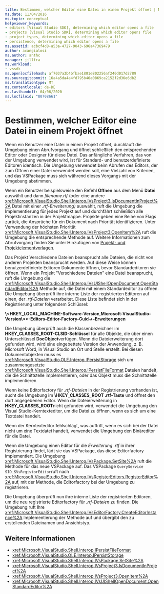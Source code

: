```yaml
---
title: Bestimmen, welcher Editor eine Datei in einem Projekt öffnet | Microsoft Docs
ms.date: 11/04/2016
ms.topic: conceptual
helpviewer_keywords:
- editors [Visual Studio SDK], determining which editor opens a file
- projects [Visual Studio SDK], determining which editor opens file
- project types, determining which editor opens a file
- persistence, determining which editor opens a file
ms.assetid: acbcf4d8-a53a-4727-9043-696a47369479
author: acangialosi
ms.author: anthc
manager: jillfra
ms.workload:
- vssdk
ms.openlocfilehash: af7037a3b4bfbae1801e802256af240d017d2789
ms.sourcegitcommit: 16a4a5da4a4fd795b46a0869ca2152f2d36e6db2
ms.translationtype: MT
ms.contentlocale: de-DE
ms.lasthandoff: 04/06/2020
ms.locfileid: "80708661"
---
```

# <a name="determine-which-editor-opens-a-file-in-a-project"></a>Bestimmen, welcher Editor eine Datei in einem Projekt öffnet
Wenn ein Benutzer eine Datei in einem Projekt öffnet, durchläuft die Umgebung einen Abrufvorgang und öffnet schließlich den entsprechenden Editor oder Designer für diese Datei. Das anfängliche Verfahren, das von der Umgebung verwendet wird, ist für Standard- und benutzerdefinierte Editoren identisch. Die Umgebung verwendet beim Abrufen des Editors, der zum Öffnen einer Datei verwendet werden soll, eine Vielzahl von Kriterien, und das VSPackage muss sich während dieses Vorgangs mit der Umgebung abstimmen.

 Wenn ein Benutzer beispielsweise den Befehl **Öffnen** aus dem Menü **Datei** auswählt und dann *filename.rtf* (oder eine andere <xref:Microsoft.VisualStudio.Shell.Interop.IVsProject3.IsDocumentInProject%2A> Datei mit einer *.rtf-Erweiterung)* auswählt, ruft die Umgebung die Implementierung für jedes Projekt auf und durchfährt schließlich alle Projektinstanzen in der Projektmappe. Projekte geben eine Reihe von Flags zurück, die Ansprüche für ein Dokument nach Priorität identifizieren. Unter Verwendung der höchsten Priorität <xref:Microsoft.VisualStudio.Shell.Interop.IVsProject3.OpenItem%2A> ruft die Umgebung die entsprechende Methode auf. Weitere Informationen zum Abrufvorgang finden Sie unter Hinzufügen von [Projekt- und Projektelementvorlagen](../../extensibility/internals/adding-project-and-project-item-templates.md).

 Das Projekt Verschiedene Dateien beansprucht alle Dateien, die nicht von anderen Projekten beansprucht werden. Auf diese Weise können benutzerdefinierte Editoren Dokumente öffnen, bevor Standardeditoren sie öffnen. Wenn ein Projekt "Verschiedene Dateien" eine Datei beansprucht, ruft die Umgebung die <xref:Microsoft.VisualStudio.Shell.Interop.IVsUIShellOpenDocument.OpenStandardEditor%2A> Methode auf, die Datei mit einem Standardeditor zu öffnen. Die Umgebung überprüft ihre interne Liste der registrierten Editoren auf einen, der *.rtf-Dateien* verarbeitet. Diese Liste befindet sich in der Registrierung unter folgendem Schlüssel:

 **\\\<HKEY_LOCAL_MACHINE-Software-Version,Microsoft-VisualStudio-Version\\\<>-Editors-Editor-Factory-Guid->-Erweiterungen**

 Die Umgebung überprüft auch die Klassenbezeichner im **HKEY_CLASSES_ROOT-CLSID-Schlüssel** für alle Objekte, die über einen Unterschlüssel **DocObject**verfügen. Wenn die Dateierweiterung dort gefunden wird, wird eine eingebettete Version der Anwendung, z. B. Microsoft Word, in Visual Studio an Ort und Stelle erstellt. Bei diesen Dokumentobjekten muss es <xref:Microsoft.VisualStudio.OLE.Interop.IPersistStorage> sich um zusammengesetzte <xref:Microsoft.VisualStudio.Shell.Interop.IPersistFileFormat> Dateien handelt, die die Schnittstelle implementieren, oder das Objekt muss die Schnittstelle implementieren.

 Wenn keine Editorfactory für *.rtf-Dateien* in der Registrierung vorhanden ist, sucht die Umgebung im **\\HKEY_CLASSES_ROOT .rtf-Taste** und öffnet den dort angegebenen Editor. Wenn die Dateierweiterung in **HKEY_CLASSES_ROOT**nicht gefunden wird, verwendet die Umgebung den Visual Studio-Kerntexteditor, um die Datei zu öffnen, wenn es sich um eine Textdatei handelt.

 Wenn der Kerntexteditor fehlschlägt, was auftritt, wenn es sich bei der Datei nicht um eine Textdatei handelt, verwendet die Umgebung den Binäreditor für die Datei.

 Wenn die Umgebung einen Editor für die *Erweiterung .rtf* in ihrer Registrierung findet, lädt sie das VSPackage, das diese Editorfactory implementiert. Die Umgebung <xref:Microsoft.VisualStudio.Shell.Interop.IVsPackage.SetSite%2A> ruft die Methode für das neue VSPackage auf. Das VSPackage `QueryService` `SID_SVsRegistorEditor`ruft nach <xref:Microsoft.VisualStudio.Shell.Interop.IVsRegisterEditors.RegisterEditor%2A> auf, mit der Methode, die Editorfactory bei der Umgebung zu registrieren.

 Die Umgebung überprüft nun ihre interne Liste der registrierten Editoren, um die neu registrierte Editorfactory für *.rtf-Dateien* zu finden. Die Umgebung ruft Ihre <xref:Microsoft.VisualStudio.Shell.Interop.IVsEditorFactory.CreateEditorInstance%2A> Implementierung der Methode auf und übergibt den zu erstellenden Dateinamen und Ansichtstyp.

## <a name="see-also"></a>Weitere Informationen
- <xref:Microsoft.VisualStudio.Shell.Interop.IPersistFileFormat>
- <xref:Microsoft.VisualStudio.OLE.Interop.IPersistStorage>
- <xref:Microsoft.VisualStudio.Shell.Interop.IVsPackage.SetSite%2A>
- <xref:Microsoft.VisualStudio.Shell.Interop.IVsProject3.IsDocumentInProject%2A>
- <xref:Microsoft.VisualStudio.Shell.Interop.IVsProject3.OpenItem%2A>
- <xref:Microsoft.VisualStudio.Shell.Interop.IVsUIShellOpenDocument.OpenStandardEditor%2A>
